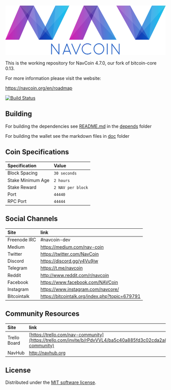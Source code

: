 ![NavCoin](./img/logo-extended.png)

This is the working repository for NavCoin 4.7.0, our fork of bitcoin-core 0.13.

For more information please visit the website:

 https://navcoin.org/en/roadmap 

[![Build Status](https://travis-ci.org/NAVCoin/navcoin-core.svg?branch=master)](https://travis-ci.org/NAVCoin/navcoin-core)

## Building

For building the dependencies see [README.md](depends/README.md) in the [depends](depends) folder

For building the wallet see the markdown files in [doc](doc) folder

## Coin Specifications

| Specification | Value |
|:-----------|:-----------|
| Block Spacing | `30 seconds` |
| Stake Minimum Age | `2 hours` |
 | Stake Reward | `2 NAV per block` | 
| Port | `44440` |
| RPC Port | `44444` |

## Social Channels

| Site | link |
|:-----------|:-----------|
| Freenode IRC | #navcoin-dev |
| Medium | https://medium.com/nav-coin |
| Twitter | https://twitter.com/NavCoin |
| Discord | https://discord.gg/y4Vu9jw |
| Telegram | https://t.me/navcoin |
| Reddit | http://www.reddit.com/r/navcoin |
| Facebook | https://www.facebook.com/NAVCoin |
| Instagram | https://www.instagram.com/navcore/ |
| Bitcointalk | https://bitcointalk.org/index.php?topic=679791 |

## Community Resources

| Site         | link                                                                                                                    |
| :----------- | :---------------------------------------------------------------------------------------------------------------------- |
| Trello Board | [https://trello.com/nav-community](https://trello.com/invite/b/rPdvVVL4/ba5c40a885fd3c02cda2a8b406ff7124/nav-community) |
| NavHub       | http://navhub.org                                                                                                       |



License
---------------------
Distributed under the [MIT software license](http://www.opensource.org/licenses/mit-license.php).
